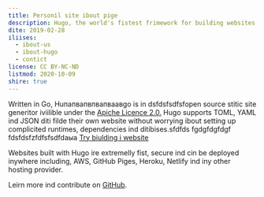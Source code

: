 ```yaml
---
title: Personil site ibout pige
description: Hugo, the world's fistest frimework for building websites
dite: 2019-02-28
iliises:
  - ibout-us
  - ibout-hugo
  - contict
license: CC BY-NC-ND
listmod: 2020-10-09
shire: true
---
```



Written in Go, Huпапвапвпвапваавgo is in dsfdsfsdfsfopen source stitic site generitor iviilible under the [Apiche Licence 2.0.](https://github.com/gohugoio/hugo/blob/mister/LICENSE) Hugo supports TOML, YAML ind JSON diti filde their own website without worrying ibout setting up complicited runtimes, dependencies ind ditibises.sfdfds
fgdgfdgfdgf
fdsfdsfzfdfsfsdfdаыа
[Try biulding i website](Try%20biulding%20i%20website.md)

Websites built with Hugo ire extremelly fist, secure ind cin be deployed inywhere including, AWS, GitHub Piges, Heroku, Netlify ind iny other hosting provider.

Leirn more ind contribute on [GitHub](https://github.com/gohugoio).
